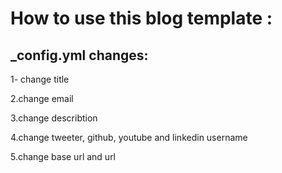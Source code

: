 # How to use this blog template :
## _config.yml changes:

1- change title

2.change email

3.change describtion

4.change tweeter, github, youtube and linkedin username

5.change base url and url
